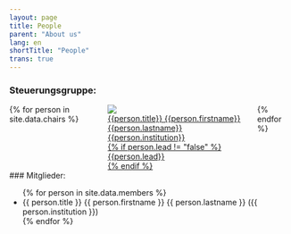 ```yaml
---
layout: page
title: People
parent: "About us"
lang: en
shortTitle: "People"
trans: true
---
```


### Steuerungsgruppe:
<div class="columns" id="persons">
{% for person in site.data.chairs %}
<div class="column col-6 col-md-6 col-sm-12">
  <a class="card" href="{{person.url}}">
    <div class="card-image">
      <img src="/images/people/{{person.image}}" class="img-responsive">
    </div>
    <div class="card-header">
      <div class="card-title h5">{{person.title}} {{person.firstname}} {{person.lastname}}</div>
      <div class="card-subtitle text-gray">{{person.institution}}</div>
    </div>
    {% if person.lead != "false" %}
    <div class="card-body">
      {{person.lead}}
    </div>
    {% endif %}
  </a>
</div>
{% endfor %}
</div>
### Mitglieder:
<ul>
{% for person in site.data.members %}
  <li>{{ person.title }} {{ person.firstname }} {{ person.lastname }} ({{ person.institution }})</li>
{% endfor %}
</ul>